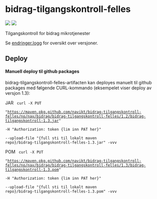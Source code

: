 # bidrag-tilgangskontroll-felles
![](https://github.com/navikt/bidrag-tilgangskontroll-felles/workflows/maven%20deploy/badge.svg)
![](https://github.com/navikt/bidrag-tilgangskontroll-felles/workflows/verify%20pull%20request/badge.svg)

Tilgangskontroll for bidrag mikrotjenester

Se [endringer.logg](endringer.logg) for oversikt over versjoner.

## Deploy

#### Manuell deploy til github packages

bidrag-tilgangskontroll-felles-artifacten kan deployes manuelt til github packages med følgende CURL-kommando (eksempelet viser deploy av versjon 1.3):

JAR
<code>
curl -X PUT \
"https://maven.pkg.github.com/navikt/bidrag-tilgangskontroll-felles/no/nav/bidrag/bidrag-tilgangskontroll-felles/1.2/bidrag-tilgangskontroll-1.3.jar" \
-H "Authorization: token {lim inn PAT her}" \
--upload-file "{full sti til lokalt maven repo}/bidrag-tilgangskontroll-felles-1.3.jar" -vvv
</code>

POM
<code>
	curl -X PUT \
	"https://maven.pkg.github.com/navikt/bidrag-tilgangskontroll-felles/no/nav/bidrag/bidrag-tilgangskontroll-felles/1.3/bidrag-tilgangskontroll-1.3.pom" \
	-H "Authorization: token {lim inn PAT her}" \
	--upload-file "{full sti til lokalt maven repo}/bidrag-tilgangskontroll-felles-1.3.pom" -vvv
</code>

